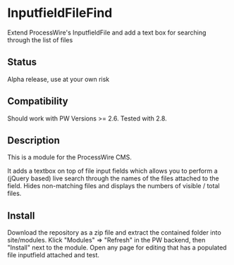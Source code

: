 # InputfieldFileFind
Extend ProcessWire's InputfieldFile and add a text box for searching through the list of files

## Status

Alpha release, use at your own risk

## Compatibility

Should work with PW Versions >= 2.6. Tested with 2.8.

## Description

This is a module for the ProcessWire CMS.

It adds a textbox on top of file input fields which allows you to perform a (jQuery based) live search through the names of the files attached to the field. Hides non-matching files and displays the numbers of visible / total files.

## Install

Download the repository as a zip file and extract the contained folder into site/modules. Klick "Modules" => "Refresh" in the PW backend, then "Install" next to the module. Open any page for editing that has a populated file inputfield attached and test.
